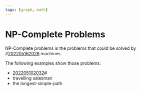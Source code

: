 ```yaml
---
tags: [graph, math]
---
```


# NP-Complete Problems

NP-Complete problems is the problems that could be solved by #[202205162028](202205162028.md)
machines.

The following examples show those problems:

- [202205102032](202205102032.md)#
- travelling salesman
- the longest-simple-path
